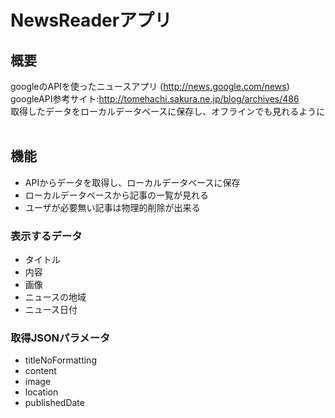 # NewsReaderアプリ

## 概要
googleのAPIを使ったニュースアプリ (http://news.google.com/news)  
googleAPI参考サイト:http://tomehachi.sakura.ne.jp/blog/archives/486  
取得したデータをローカルデータベースに保存し、オフラインでも見れるように  

## 機能
* APIからデータを取得し、ローカルデータベースに保存
* ローカルデータベースから記事の一覧が見れる
* ユーザが必要無い記事は物理的削除が出来る

### 表示するデータ
* タイトル
* 内容
* 画像
* ニュースの地域
* ニュース日付

### 取得JSONパラメータ
* titleNoFormatting
* content
* image
* location
* publishedDate
